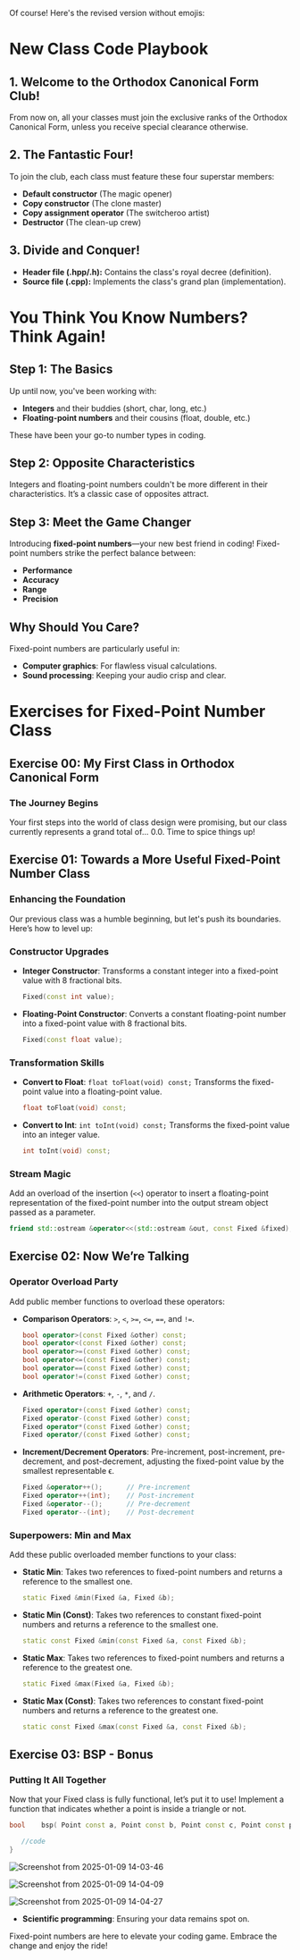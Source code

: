 Of course! Here's the revised version without emojis:

# New Class Code Playbook

## 1. Welcome to the Orthodox Canonical Form Club!
From now on, all your classes must join the exclusive ranks of the Orthodox Canonical Form, unless you receive special clearance otherwise.

## 2. The Fantastic Four!
To join the club, each class must feature these four superstar members:
- **Default constructor** (The magic opener)
- **Copy constructor** (The clone master)
- **Copy assignment operator** (The switcheroo artist)
- **Destructor** (The clean-up crew)

## 3. Divide and Conquer!
- **Header file (.hpp/.h):** Contains the class's royal decree (definition).
- **Source file (.cpp):** Implements the class's grand plan (implementation).

# You Think You Know Numbers? Think Again!

## Step 1: The Basics
Up until now, you've been working with:
- **Integers** and their buddies (short, char, long, etc.)
- **Floating-point numbers** and their cousins (float, double, etc.)

These have been your go-to number types in coding.

## Step 2: Opposite Characteristics
Integers and floating-point numbers couldn't be more different in their characteristics. It’s a classic case of opposites attract.

## Step 3: Meet the Game Changer
Introducing **fixed-point numbers**—your new best friend in coding! Fixed-point numbers strike the perfect balance between:
- **Performance**
- **Accuracy**
- **Range**
- **Precision**

## Why Should You Care?
Fixed-point numbers are particularly useful in:
- **Computer graphics**: For flawless visual calculations.
- **Sound processing**: Keeping your audio crisp and clear.

# Exercises for Fixed-Point Number Class

## Exercise 00: My First Class in Orthodox Canonical Form

### The Journey Begins
Your first steps into the world of class design were promising, but our class currently represents a grand total of... 0.0. Time to spice things up!


## Exercise 01: Towards a More Useful Fixed-Point Number Class

### Enhancing the Foundation
Our previous class was a humble beginning, but let's push its boundaries. Here’s how to level up:

### Constructor Upgrades
- **Integer Constructor**: Transforms a constant integer into a fixed-point value with 8 fractional bits.
   ```cpp
   Fixed(const int value);
   ```
- **Floating-Point Constructor**: Converts a constant floating-point number into a fixed-point value with 8 fractional bits.
   ```cpp
   Fixed(const float value);
   ```

### Transformation Skills
- **Convert to Float**: `float toFloat(void) const;` Transforms the fixed-point value into a floating-point value.
   ```cpp
   float toFloat(void) const;
   ```
- **Convert to Int**: `int toInt(void) const;` Transforms the fixed-point value into an integer value.
   ```cpp
   int toInt(void) const;
   ```

### Stream Magic
Add an overload of the insertion (`<<`) operator to insert a floating-point representation of the fixed-point number into the output stream object passed as a parameter.
   ```cpp
   friend std::ostream &operator<<(std::ostream &out, const Fixed &fixed);
   ```

## Exercise 02: Now We’re Talking

### Operator Overload Party
Add public member functions to overload these operators:
- **Comparison Operators**: `>`, `<`, `>=`, `<=`, `==`, and `!=`.
   ```cpp
   bool operator>(const Fixed &other) const;
   bool operator<(const Fixed &other) const;
   bool operator>=(const Fixed &other) const;
   bool operator<=(const Fixed &other) const;
   bool operator==(const Fixed &other) const;
   bool operator!=(const Fixed &other) const;
   ```
- **Arithmetic Operators**: `+`, `-`, `*`, and `/`.
   ```cpp
   Fixed operator+(const Fixed &other) const;
   Fixed operator-(const Fixed &other) const;
   Fixed operator*(const Fixed &other) const;
   Fixed operator/(const Fixed &other) const;
   ```
- **Increment/Decrement Operators**: Pre-increment, post-increment, pre-decrement, and post-decrement, adjusting the fixed-point value by the smallest representable ϵ.
   ```cpp
   Fixed &operator++();      // Pre-increment
   Fixed operator++(int);    // Post-increment
   Fixed &operator--();      // Pre-decrement
   Fixed operator--(int);    // Post-decrement
   ```

### Superpowers: Min and Max
Add these public overloaded member functions to your class:
- **Static Min**: Takes two references to fixed-point numbers and returns a reference to the smallest one.
   ```cpp
   static Fixed &min(Fixed &a, Fixed &b);
   ```
- **Static Min (Const)**: Takes two references to constant fixed-point numbers and returns a reference to the smallest one.
   ```cpp
   static const Fixed &min(const Fixed &a, const Fixed &b);
   ```
- **Static Max**: Takes two references to fixed-point numbers and returns a reference to the greatest one.
   ```cpp
   static Fixed &max(Fixed &a, Fixed &b);
   ```
- **Static Max (Const)**: Takes two references to constant fixed-point numbers and returns a reference to the greatest one.
   ```cpp
   static const Fixed &max(const Fixed &a, const Fixed &b);
   ```

## Exercise 03: BSP - Bonus

### Putting It All Together
Now that your Fixed class is fully functional, let’s put it to use! Implement a function that indicates whether a point is inside a triangle or not.

```cpp
bool    bsp( Point const a, Point const b, Point const c, Point const point) {

   //code
}

```

![Screenshot from 2025-01-09 14-03-46](https://github.com/user-attachments/assets/f3dad5c3-11b3-4065-8e83-1a2bb397c633)

![Screenshot from 2025-01-09 14-04-09](https://github.com/user-attachments/assets/a0d2e0e5-fce3-4a74-8b07-7117d0f1ed16)

![Screenshot from 2025-01-09 14-04-27](https://github.com/user-attachments/assets/7b06b120-04bd-4a27-9a7c-66eab7d2b85d)

- **Scientific programming**: Ensuring your data remains spot on.

Fixed-point numbers are here to elevate your coding game.
Embrace the change and enjoy the ride!
